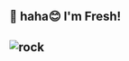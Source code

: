 ##  👋 haha😊  I'm Fresh!
## ![rock](https://github.com/user-attachments/assets/b42e5f87-1c46-4125-91dd-6924ac996bea)


<!--
**ShirtFLY1/shirtfly1** is a ✨ _special_ ✨ repository because its `README.md` (this file) appears on your GitHub profile.

Here are some ideas to get you started:

- 🔭 I’m currently working on ...
- 🌱 I’m currently learning ...
- 👯 I’m looking to collaborate on ...
- 🤔 I’m looking for help with ...
- 💬 Ask me about ...
- 📫 How to reach me: ...
- 😄 Pronouns: ...
- ⚡ Fun fact: ...
-->
